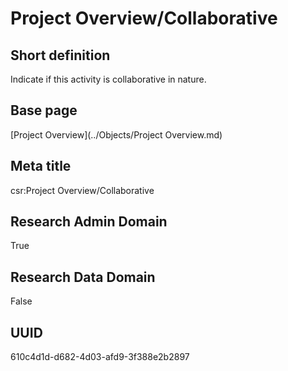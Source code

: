 # Project Overview/Collaborative
## Short definition
Indicate if this activity is collaborative in nature.
## Base page
[Project Overview](../Objects/Project Overview.md)
## Meta title
csr:Project Overview/Collaborative
## Research Admin Domain
True
## Research Data Domain
False
## UUID
610c4d1d-d682-4d03-afd9-3f388e2b2897
